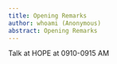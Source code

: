 ```yaml
---
title: Opening Remarks
author: whoami (Anonymous)
abstract: Opening Remarks
---
```


Talk at HOPE at 0910-0915 AM
